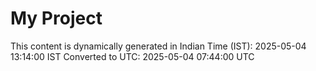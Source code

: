 # My Project

This content is dynamically generated in Indian Time (IST): 2025-05-04 13:14:00 IST
Converted to UTC: 2025-05-04 07:44:00 UTC
